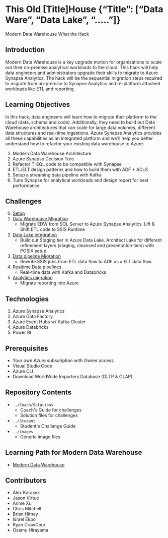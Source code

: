 # This Old [Title]House  {“Title”: [“Data Ware”, “Data Lake”, “…..”]}
Modern Data Warehouse What the Hack

## Introduction
Modern Data Warehouse is a key upgrade motion for organizations to scale out their on-premise analytical workloads to the cloud.  This hack will help data engineers and administrators upgrade their skills to migrate to Azure Synapse Analytics. The hack will be the sequential migration steps required to migrate from on-premise to Synapse Analytics and re-platform attached workloads like ETL and reporting.

## Learning Objectives
In this hack, data engineers will learn how to migrate their platform to the cloud (data, schema and code).  Additionally, they need to build out Data Warehouse architectures that can scale for large data volumes, different data structures and real-time ingestions.  Azure Synapse Analytics provides all these capabilities as an integrated platform and we'll help you better understand how to refactor your existing data warehouse to Azure.
1. Modern Data Warehouse Architecture
1. Azure Synapse Decision Tree
1. Refactor T-SQL code to be compatible with Synapse
1. ETL/ELT design patterns and how to build them with ADF + ADLS
1. Setup a streaming data pipeline with Kafka
1. Tune Synapse for analytical workloads and design report for best performance

## Challenges

0. [Setup](./Student/Challenges/Challenge0/readme.md)
1. [Data Warehouse Migration](./Student/Challenges/Challenge1/readme.md)
   - Migrate EDW from SQL Server to Azure Synapse Analytics.  Lift & Shift ETL code to SSIS Runtime
1. [Data Lake integration](./Student/Challenges/Challenge2/README.md)
   - Build out Staging tier in Azure Data Lake.  Architect Lake for different refinement layers (staging, cleansed and presentation tiers) with POSIX setup
1. [Data pipeline Migration](./Student/Challenges/Challenge3/README.md)
   - Rewrite SSIS jobs from ETL data flow  to ADF as a ELT data flow.
1. [Realtime Data pipelines](./Student/Challenges/Challenge4/README.md)
   - Real-time data with Kafka and Databricks
1. [Analytics migration](./Student/Challenges/Challenge5/README.md)
   - Migrate reporting into Azure

## Technologies
1. Azure Synapse Analytics
2. Azure Data Factory
3. Azure Event Hubs w/ Kafka Cluster
4. Azure Databricks
5. Power BI

## Prerequisites
- Your own Azure subscription with Owner access
- Visual Studio Code
- Azure CLI
- Download WorldWide Importers Database (OLTP & OLAP)

## Repository Contents
- `../Coach/Solutions`
  - Coach's Guide for challenges
  - Solution files for challenges
- `../Student`
  - Student's Challenge Guide
- `../images`
  - Generic image files

## Learning Path for Modern Data Warehouse

- [Modern Data Warehouse](https://microsoft.github.io/PartnerResources/skilling/data-analytics-ai/modern-analytics-academy)


## Contributors
- Alex Karasek
- Jason Virtue
- Annie Xu
- Chris Mitchell
- Brian Hitney
- Israel Ekpo
- Ryan CrawCour
- Osamu Hirayama